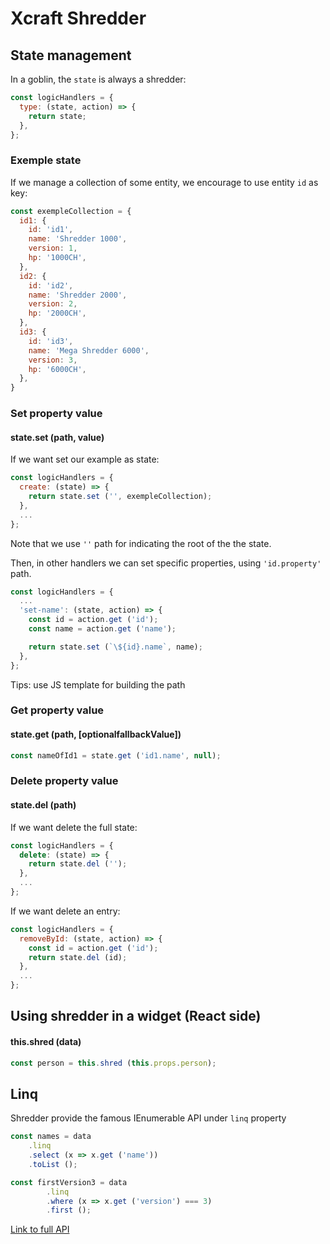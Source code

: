 
# Xcraft Shredder

## State management

In a goblin, the `state` is always a shredder:

```js
const logicHandlers = {
  type: (state, action) => {
    return state;
  },
};
```

### Exemple state

If we manage a collection of some entity, 
we encourage to use entity `id` as key:

```js
const exempleCollection = {
  id1: {
    id: 'id1',
    name: 'Shredder 1000',
    version: 1,
    hp: '1000CH',
  },
  id2: {
    id: 'id2',
    name: 'Shredder 2000',
    version: 2,
    hp: '2000CH',
  },
  id3: {
    id: 'id3',
    name: 'Mega Shredder 6000',
    version: 3,
    hp: '6000CH',
  },
}
```

### Set property value

#### state.set (path, value)

If we want set our example as state:

```js
const logicHandlers = {
  create: (state) => {
    return state.set ('', exempleCollection);
  },
  ...
};
```

Note that we use `''` path for indicating the root
of the the state.

Then, in other handlers we can set specific properties,
using `'id.property'` path.

```js
const logicHandlers = {
  ...
  'set-name': (state, action) => {
    const id = action.get ('id');
    const name = action.get ('name');

    return state.set (`\${id}.name`, name);
  },
};
```

Tips: use JS template for building the path

### Get property value

#### state.get (path, [optionalfallbackValue])

```js
const nameOfId1 = state.get ('id1.name', null);
```


### Delete property value

#### state.del (path)

If we want delete the full state:

```js
const logicHandlers = {
  delete: (state) => {
    return state.del ('');
  },
  ...
};
```


If we want delete an entry:

```js
const logicHandlers = {
  removeById: (state, action) => {
    const id = action.get ('id');
    return state.del (id);
  },
  ...
};
```


## Using shredder in a widget (React side)


#### this.shred (data)

```js
const person = this.shred (this.props.person);
```


## Linq

Shredder provide the famous IEnumerable API under `linq` property

```js
const names = data
    .linq
    .select (x => x.get ('name'))
    .toList ();

const firstVersion3 = data
        .linq
        .where (x => x.get ('version') === 3)
        .first ();
```

[Link to full API](https://ienumerable.js.org/)
